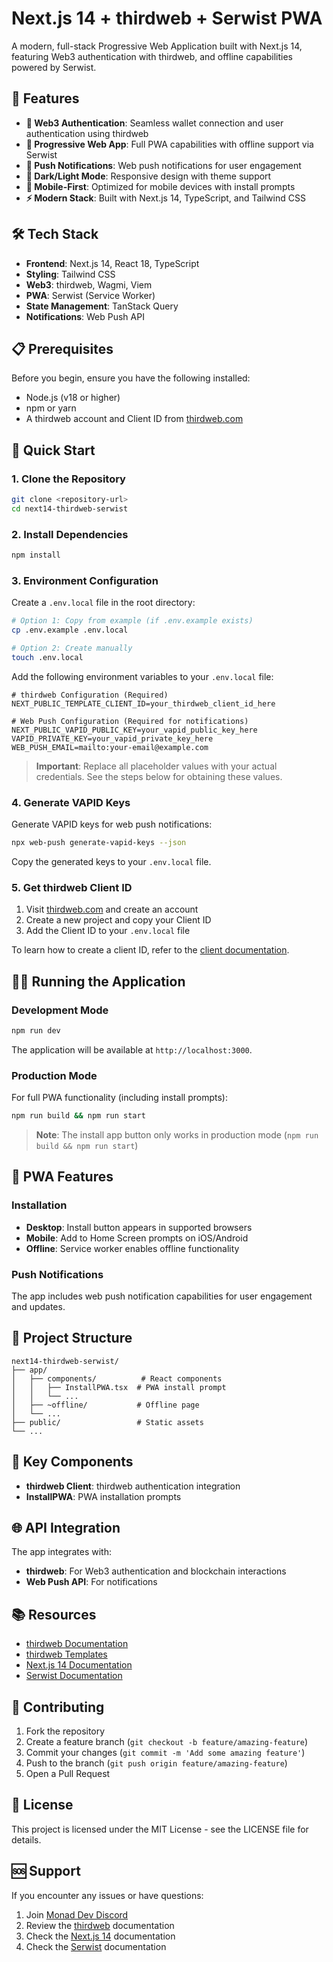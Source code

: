 # Next.js 14 + thirdweb + Serwist PWA

A modern, full-stack Progressive Web Application built with Next.js 14, featuring Web3 authentication with thirdweb, and offline capabilities powered by Serwist.

## 🚀 Features

- **🔐 Web3 Authentication**: Seamless wallet connection and user authentication using thirdweb
- **📱 Progressive Web App**: Full PWA capabilities with offline support via Serwist
- **🔔 Push Notifications**: Web push notifications for user engagement
- **🌙 Dark/Light Mode**: Responsive design with theme support
- **📱 Mobile-First**: Optimized for mobile devices with install prompts
- **⚡ Modern Stack**: Built with Next.js 14, TypeScript, and Tailwind CSS

## 🛠 Tech Stack

- **Frontend**: Next.js 14, React 18, TypeScript
- **Styling**: Tailwind CSS
- **Web3**: thirdweb, Wagmi, Viem
- **PWA**: Serwist (Service Worker)
- **State Management**: TanStack Query
- **Notifications**: Web Push API

## 📋 Prerequisites

Before you begin, ensure you have the following installed:

- Node.js (v18 or higher)
- npm or yarn
- A thirdweb account and Client ID from [thirdweb.com](https://thirdweb.com)

## 🚀 Quick Start

### 1. Clone the Repository

```bash
git clone <repository-url>
cd next14-thirdweb-serwist
```

### 2. Install Dependencies

```bash
npm install
```

### 3. Environment Configuration

Create a `.env.local` file in the root directory:

```bash
# Option 1: Copy from example (if .env.example exists)
cp .env.example .env.local

# Option 2: Create manually
touch .env.local
```

Add the following environment variables to your `.env.local` file:

```env
# thirdweb Configuration (Required)
NEXT_PUBLIC_TEMPLATE_CLIENT_ID=your_thirdweb_client_id_here

# Web Push Configuration (Required for notifications)
NEXT_PUBLIC_VAPID_PUBLIC_KEY=your_vapid_public_key_here
VAPID_PRIVATE_KEY=your_vapid_private_key_here
WEB_PUSH_EMAIL=mailto:your-email@example.com
```

> **Important**: Replace all placeholder values with your actual credentials. See the steps below for obtaining these values.

### 4. Generate VAPID Keys

Generate VAPID keys for web push notifications:

```bash
npx web-push generate-vapid-keys --json
```

Copy the generated keys to your `.env.local` file.

### 5. Get thirdweb Client ID

1. Visit [thirdweb.com](https://thirdweb.com) and create an account
2. Create a new project and copy your Client ID
3. Add the Client ID to your `.env.local` file

To learn how to create a client ID, refer to the [client documentation](https://portal.thirdweb.com/typescript/v5/client).

## 🏃‍♂️ Running the Application

### Development Mode

```bash
npm run dev
```

The application will be available at `http://localhost:3000`.

### Production Mode

For full PWA functionality (including install prompts):

```bash
npm run build && npm run start
```

> **Note**: The install app button only works in production mode (`npm run build && npm run start`)

## 📱 PWA Features

### Installation

- **Desktop**: Install button appears in supported browsers
- **Mobile**: Add to Home Screen prompts on iOS/Android
- **Offline**: Service worker enables offline functionality

### Push Notifications

The app includes web push notification capabilities for user engagement and updates.

## 🔧 Project Structure

```
next14-thirdweb-serwist/
├── app/
│   ├── components/          # React components
│   │   ├── InstallPWA.tsx  # PWA install prompt
│   │   └── ...
│   ├── ~offline/           # Offline page
│   └── ...
├── public/                 # Static assets
└── ...
```

## 🔗 Key Components

- **thirdweb Client**: thirdweb authentication integration
- **InstallPWA**: PWA installation prompts

## 🌐 API Integration

The app integrates with:

- **thirdweb**: For Web3 authentication and blockchain interactions
- **Web Push API**: For notifications

## 📚 Resources

- [thirdweb Documentation](https://portal.thirdweb.com/typescript/v5)
- [thirdweb Templates](https://thirdweb.com/templates)
- [Next.js 14 Documentation](https://nextjs.org/)
- [Serwist Documentation](https://serwist.pages.dev/)

## 🤝 Contributing

1. Fork the repository
2. Create a feature branch (`git checkout -b feature/amazing-feature`)
3. Commit your changes (`git commit -m 'Add some amazing feature'`)
4. Push to the branch (`git push origin feature/amazing-feature`)
5. Open a Pull Request

## 📄 License

This project is licensed under the MIT License - see the LICENSE file for details.

## 🆘 Support

If you encounter any issues or have questions:

1. Join [Monad Dev Discord](https://discord.gg/monaddev)
2. Review the [thirdweb](https://portal.thirdweb.com/) documentation
3. Check the [Next.js 14](https://nextjs.org/) documentation
4. Check the [Serwist](https://serwist.pages.dev/) documentation